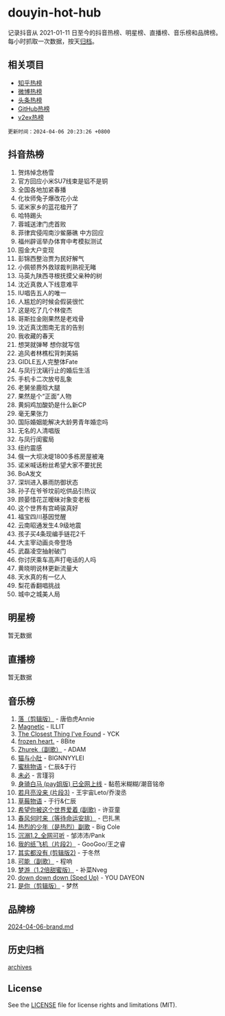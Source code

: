 # douyin-hot-hub

记录抖音从 2021-01-11 日至今的抖音热榜、明星榜、直播榜、音乐榜和品牌榜。每小时抓取一次数据，按天[归档](archives)。

## 相关项目

- [知乎热榜](https://github.com/lonnyzhang423/zhihu-hot-hub)
- [微博热榜](https://github.com/lonnyzhang423/weibo-hot-hub)
- [头条热榜](https://github.com/lonnyzhang423/toutiao-hot-hub)
- [GitHub热榜](https://github.com/lonnyzhang423/github-hot-hub)
- [v2ex热榜](https://github.com/lonnyzhang423/v2ex-hot-hub)


`更新时间：2024-04-06 20:23:26 +0800`

## 抖音热榜

1. 贺炜悼念杨雪
1. 官方回应小米SU7线束是铝不是铜
1. 全国各地加紧春播
1. 化妆师兔子爆改花小龙
1. 诺米家乡的蓝花楹开了
1. 哈特踢头
1. 蓉城送津门虎首败
1. 菲律宾侵闯南沙鲎藤礁 中方回应
1. 福州辟谣举办体育中考模拟测试
1. 囤金大户变现
1. 彭锦西整治贾为民好解气
1. 小佩顿界外救球裁判熟视无睹
1. 马英九陕西寻根抚摸父亲种的树
1. 沈近真救人下线意难平
1. IU唱告五人的唯一
1. 人尴尬的时候会假装很忙
1. 这是吃了几个林俊杰
1. 哥斯拉金刚果然是老戏骨
1. 沈近真沈图南无言的告别
1. 我收藏的春天
1. 想哭就弹琴 想你就写信
1. 追风者林樵松背刺美娟
1. GIDLE五人完整体Fate
1. 与凤行沈璃行止的婚后生活
1. 手机卡二次放号乱象
1. 老舅坐鹿晗大腿
1. 果然是个“正面”人物
1. 黄焖鸡加酸奶是什么新CP
1. 毫无果张力
1. 国际婚姻能解决大龄男青年婚恋吗
1. 无名的人清唱版
1. 与凤行闺蜜局
1. 纽约震感
1. 俄一大坝决堤1800多栋房屋被淹
1. 诺米喊话粉丝希望大家不要扰民
1. BoA发文
1. 深圳进入暴雨防御状态
1. 孙子在爷爷坟前吃供品引热议
1. 顾晏惜花芷暧昧对象变老板
1. 这个世界有宫崎骏真好
1. 福宝四川基因觉醒
1. 云南昭通发生4.9级地震
1. 孩子买4条现编手链花2千
1. 大主宰动画炎帝登场
1. 武磊凌空抽射破门
1. 你讨厌乘车高声打电话的人吗
1. 黄晓明说林更新流量大
1. 天水真的有一亿人
1. 梨花香翻唱挑战
1. 城中之城美人局

## 明星榜

暂无数据

## 直播榜

暂无数据

## 音乐榜

1. [落（剪辑版）](https://sf5-hl-cdn-tos.douyinstatic.com/obj/tos-cn-ve-2774/o0h6HvN1BBbli9LtU3i5fQIleBQMF5Cg4TZmmC) - 唐伯虎Annie
1. [Magnetic](https://sf5-hl-cdn-tos.douyinstatic.com/obj/tos-cn-ve-2774/oAQCYdBNZfLACGDmVFAsfAtpy32tqErgQ3XgBN) - ILLIT
1. [The Closest Thing I've Found](https://sf5-hl-cdn-tos.douyinstatic.com/obj/tos-cn-ve-2774/514ab5d9146f4d2ca454b7adff8e5e4d) - YCK
1. [frozen heart.](https://sf5-hl-cdn-tos.douyinstatic.com/obj/tos-cn-ve-2774/oIIWJfyjIACZA9zQMtnJ6hQQhFC4vhCupoRBsO) - 8Bite
1. [Zhurek（副歌）](https://sf3-cdn-tos.douyinstatic.com/obj/tos-cn-ve-2774/ooQm8FBZQDlf0btEYgVpCcSCQfrdJGBEKZYBGS) - ADAM
1. [猫与小肚](https://sf5-hl-cdn-tos.douyinstatic.com/obj/tos-cn-ve-2774/osZeoClMECgK8DYl6VebABgbchEtPYQjZEnRtd) - BIGNNYYLEI
1. [蜜桃物语](https://sf3-cdn-tos.douyinstatic.com/obj/tos-cn-ve-2774/oIhOSCZtIACtYU4XQkngiW9kCBfVD1Fz9IYeqL) - 仁辰&于行
1. [未必](https://sf3-cdn-tos.douyinstatic.com/obj/tos-cn-ve-2774/ogntQMFnKQDZUgTCYuJgfLEtleYZZFxBQqhhFB) - 言瑾羽
1. [身骑白马 (pay姐版) 已全网上线](https://sf5-hl-cdn-tos.douyinstatic.com/obj/tos-cn-ve-2774/oQLO5ZgLsFkaDhdIIveF2zUCgfweY0gWaH4AQG) - 黏苞米糊糊/潮音铭帝
1. [若月亮没来 (片段3)](https://sf5-hl-cdn-tos.douyinstatic.com/obj/tos-cn-ve-2774/okfyEUsGW1B1ovJi5JiN9IjvAT2lMwA054GoEB) - 王宇宙Leto/乔浚丞
1. [草莓物语](https://sf6-cdn-tos.douyinstatic.com/obj/tos-cn-ve-2774/okynhJ7jEAIIZBfsLgYMEI8QC3WbQNN66RKzhT) - 于行&仁辰
1. [希望你被这个世界爱着 (副歌)](https://sf6-cdn-tos.douyinstatic.com/obj/tos-cn-ve-2774/oUHCmWQfZlE3QQBKBeD8rCFLpJzPgCpImhsxMt) - 许亚童
1. [春风何时来（等待命运安排）](https://sf5-hl-cdn-tos.douyinstatic.com/obj/tos-cn-ve-2774/oICBNbD3gelMfB4WgiD1KI2jQtXZE2FgHLwtsl) - 巴扎黑
1. [热烈的少年（是热烈）副歌](https://sf6-cdn-tos.douyinstatic.com/obj/tos-cn-ve-2774/owVNI0CLDAUMtSz6TEYvfFBFL4UDFFhLfgK8fa) - Big Cole
1. [沉溺1.2_全网可听](https://sf3-cdn-tos.douyinstatic.com/obj/tos-cn-ve-2774/ok2QoiBqsWAX9McZmWiI9gAB0EzwD4Xj6yfmtH) - 邹沛沛/Pank
1. [我的纸飞机（片段2）](https://sf5-hl-cdn-tos.douyinstatic.com/obj/tos-cn-ve-2774/oM2ZrKcg2CD5AeRB2gkeXOFB1IxAGJdZPazYHf) - GooGoo/王之睿
1. [其实都没有 (剪辑版2)](https://sf6-cdn-tos.douyinstatic.com/obj/tos-cn-ve-2774/oEBNQenHZtBhxYjGgUDQk0BCHTigQafgFlbQ7k) - 于冬然
1. [可能（副歌）](https://sf6-cdn-tos.douyinstatic.com/obj/tos-cn-ve-2774/cde1731888894259b333569393c2fb51) - 程响
1. [梦游（1.2倍甜蜜版）](https://sf27-cdn-tos.douyinstatic.com/obj/tos-cn-ve-2774/o4gyAUm8hwufoEABmwVIiQtHsFuGzAEEWtNMzo) - 补菜Nveg
1. [down down down (Sped Up)](https://sf3-cdn-tos.douyinstatic.com/obj/tos-cn-ve-2774/ow80iABiXIO9DsFwK6WeZKMaJRi3BPJAotDy8m) - YOU DAYEON
1. [是你（剪辑版）](https://sf3-cdn-tos.douyinstatic.com/obj/tos-cn-ve-2774/46019dae783c4c969944217fe1cfafc4) - 梦然

## 品牌榜

[2024-04-06-brand.md](archives/2024-04-06-brand.md)

## 历史归档

[archives](archives)

## License

See the [LICENSE](LICENSE) file for license rights and limitations (MIT).
